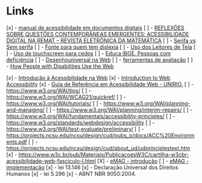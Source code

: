# Links

[x] - [manual de acessibilidade em documentos digitais](https://sites.unipampa.edu.br/ead/files/2018/12/manual-de-acessibilidade-em-documentos-digitais.pdf)
[ ] - [REFLEXÕES SOBRE QUESTÕES CONTEMPORÂNEAS EMERGENTES: ACESSIBILIDADE DIGITAL NA REMAT – REVISTA ELETRÔNICA DA MATEMÁTICA](http://ocs.abecbrasil.org.br/index.php/abec-meeting/abec-meeting-2017/paper/viewFile/137/139)
[ ] - [Serifa vs Sem serifa](http://tutano.trampos.co/12742-infografico-tipografia-serifa/)
[ ] - [Fonte para quem tem dislexia](https://opendyslexic.org/)
[ ] - [Uso dos Leitores de Tela](https://www.youtube.com/watch?v=e5RlZcl0jzk&feature=youtu.be)
[ ] - [Uso de touchscreen para cedos](https://www.youtube.com/watch?v=dAw0SIkXm1o&feature=youtu.be)
[ ] - [Educa IBGE. Pessoas com deficiência](https://educa.ibge.gov.br/jovens/conheca-o-brasil/populacao/20551-pessoas-com-deficiencia.html)
[ ] - [Desenhouniversal na Web](https://mooc.campusvirtual.fiocruz.br/rea/acessibilidade-sus/downloads/modulo_3/mod3-desenho-universal-web.pdf)
[ ] - [ferramentas de avaliação](http://nau.uniriotec.br/index.php/referencias-bibliograficas)
[ ] - [ How People with Disabilities Use the Web](https://www.w3.org/WAI/people-use-web/)

[x] - [Introdução à Acessibilidade na Web](https://www.maujor.com/w3c/introwac.html)
[x] - [Introduction to Web Accessibility](https://www.w3.org/WAI/fundamentals/accessibility-intro/)
[x] - [Guia de Referência em Acessibilidade Web - UNIRIO.](http://www.acessibilidadelegal.com/13-guia.php)
[ ] - https://www.w3.org/WAI/tips/
[ ] - https://www.w3.org/WAI/WCAG21/quickref/
[ ] - https://www.w3.org/WAI/tutorials/
[ ] - https://www.w3.org/WAI/planning-and-managing/
[ ] - https://www.w3.org/WAI/planning/interim-repairs/
[ ] - https://www.w3.org/WAI/fundamentals/accessibility-principles/
[ ] - https://www.w3.org/standards/webdesign/accessibility
[ ] - https://www.w3.org/WAI/test-evaluate/preliminary/
[ ] - https://projects.ncsu.edu/ncsu/design/cud/pubs_p/docs/ACC%20Environments.pdf
[ ] - https://projects.ncsu.edu/ncsu/design/cud/about_ud/udprinciplestext.htm
[x] - https://www.w3c.br/pub/Materiais/PublicacoesW3C/cartilha-w3cbr-acessibilidade-web-fasciculo-I.html
[X] - [eMAG - introdução](http://emag.governoeletronico.gov.br/)
[ ] - [eMAG - implementação](http://emag.governoeletronico.gov.br/)
[x] - lei 13.146
[x] - Declaração Universal dos Direitos Humanos
[x] - lei 5.296
[x] - ABNT NBR 9050:2004.